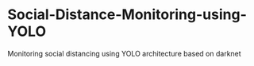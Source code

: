# Social-Distance-Monitoring-using-YOLO
Monitoring social distancing using YOLO architecture based on darknet
